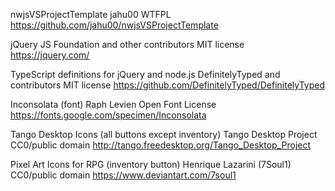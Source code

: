 nwjsVSProjectTemplate
	jahu00
	WTFPL
	https://github.com/jahu00/nwjsVSProjectTemplate

jQuery
	JS Foundation and other contributors
	MIT license
	https://jquery.com/

TypeScript definitions for jQuery and node.js
	DefinitelyTyped and contributors
	MIT license
	https://github.com/DefinitelyTyped/DefinitelyTyped
	
Inconsolata (font)
	Raph Levien
	Open Font License
	https://fonts.google.com/specimen/Inconsolata
	
Tango Desktop Icons (all buttons except inventory)
	Tango Desktop Project
	CC0/public domain
	http://tango.freedesktop.org/Tango_Desktop_Project
	
Pixel Art Icons for RPG (inventory button)
	Henrique Lazarini (7Soul1)
	CC0/public domain
	https://www.deviantart.com/7soul1